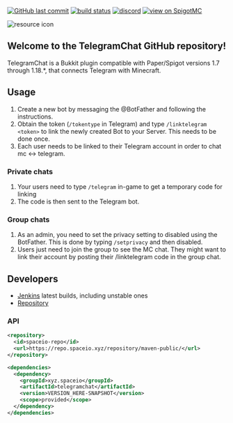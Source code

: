 [![GitHub last commit](https://img.shields.io/github/last-commit/mastercake10/TelegramChat.svg)](https://github.com/mastercake10/TelegramChat/commits/master)
[![build status](https://ci.spaceio.xyz/buildStatus/icon?job=TelegramChat)](https://ci.spaceio.xyz/job/TelegramChat/lastBuild/xyz.spaceio$telegramchat/)
[![discord](https://discordapp.com/api/guilds/330725294749122561/widget.png)](https://discord.gg/3xgsPh8)
[![view on SpigotMC](https://img.shields.io/badge/view%20on-spigotmc-orange.svg)](https://www.spigotmc.org/resources/telegramchat.16576/)

![resource icon](https://www.spigotmc.org/data/resource_icons/16/16576.jpg?1476392100)

## Welcome to the TelegramChat GitHub repository!
TelegramChat is a Bukkit plugin compatible with Paper/Spigot versions 1.7 through 1.18.*, that connects Telegram with Minecraft.

## Usage
1. Create a new bot by messaging the @BotFather and following the instructions.
2. Obtain the token (`/tokentype` in Telegram) and type  `/linktelegram <token>` to link the newly created Bot to your Server. This needs to be done once.
3. Each user needs to be linked to their Telegram account in order to chat mc <-> telegram.
 
### Private chats
1. Your users need to type `/telegram` in-game to get a temporary code for linking
2. The code is then sent to the Telegram bot.

### Group chats
1. As an admin, you need to set the privacy setting to disabled using the BotFather. This is done by typing `/setprivacy` and then disabled.
2. Users just need to join the group to see the MC chat. They might want to link their account by posting their /linktelegram code in the group chat.

## Developers
* [Jenkins](https://ci.spaceio.xyz/job/TelegramChat/lastBuild/xyz.spaceio$telegramchat/) latest builds, including unstable ones
* [Repository](https://repo.spaceio.xyz/#browse/browse:maven-snapshots:xyz%2Fspaceio%2Ftelegramchat)

### API
```xml
<repository>
  <id>spaceio-repo</id>
  <url>https://repo.spaceio.xyz/repository/maven-public/</url>
</repository>

<dependencies>
  <dependency>
    <groupId>xyz.spaceio</groupId>
    <artifactId>telegramchat</artifactId>
    <version>VERSION_HERE-SNAPSHOT</version>
    <scope>provided</scope>
  </dependency>
</dependencies>
```
